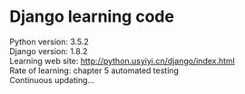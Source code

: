 # Django learning code
Python version: 3.5.2<br>
Django version: 1.8.2<br>
Learning web site: http://python.usyiyi.cn/django/index.html<br>
Rate of learning: chapter 5 automated testing<br>
Continuous updating...<br>
